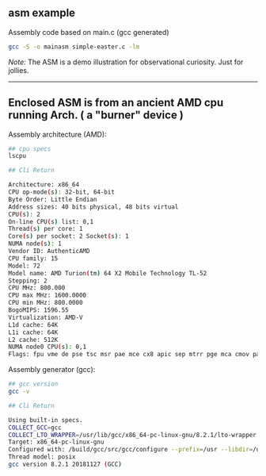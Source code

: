 ## asm example

Assembly code based on main.c (gcc generated)

```bash
gcc -S -o mainasm simple-easter.c -lm
```

*Note:* The ASM is a demo illustration for observational curiosity. Just for jollies.

---

## Enclosed ASM is from an ancient AMD cpu running Arch. ( a "burner" device )

Assembly architecture (AMD):

```bash
## cpu specs
lscpu

## Cli Return

Architecture: x86_64
CPU op-mode(s): 32-bit, 64-bit
Byte Order: Little Endian
Address sizes: 40 bits physical, 48 bits virtual
CPU(s): 2
On-line CPU(s) list: 0,1
Thread(s) per core: 1
Core(s) per socket: 2 Socket(s): 1
NUMA node(s): 1
Vendor ID: AuthenticAMD
CPU family: 15
Model: 72
Model name: AMD Turion(tm) 64 X2 Mobile Technology TL-52
Stepping: 2
CPU MHz: 800.000
CPU max MHz: 1600.0000
CPU min MHz: 800.0000
BogoMIPS: 1596.55
Virtualization: AMD-V
L1d cache: 64K
L1i cache: 64K
L2 cache: 512K
NUMA node0 CPU(s): 0,1
Flags: fpu vme de pse tsc msr pae mce cx8 apic sep mtrr pge mca cmov pat pse36 clflush mmx fxsr sse sse2 ht syscall nx mmxext fxsr_opt rdtscp lm 3dnowext 3dnow rep_good nopl cpuid extd_apicid pni cx16 lahf_lm cmp_legacy svm extapic cr8_legacy 3dnowprefetch vmmcall
```

Assembly generator (gcc):

```bash
## gcc version
gcc -v

## Cli Return

Using built-in specs.
COLLECT_GCC=gcc
COLLECT_LTO_WRAPPER=/usr/lib/gcc/x86_64-pc-linux-gnu/8.2.1/lto-wrapper
Target: x86_64-pc-linux-gnu
Configured with: /build/gcc/src/gcc/configure --prefix=/usr --libdir=/usr/lib --libexecdir=/usr/lib --mandir=/usr/share/man --infodir=/usr/share/info --with-bugurl=https://bugs.archlinux.org/ --enable-languages=c,c++,ada,fortran,go,lto,objc,obj-c++ --enable-shared --enable-threads=posix --enable-libmpx --with-system-zlib --with-isl --enable-__cxa_atexit --disable-libunwind-exceptions --enable-clocale=gnu --disable-libstdcxx-pch --disable-libssp --enable-gnu-unique-object --enable-linker-build-id --enable-lto --enable-plugin --enable-install-libiberty --with-linker-hash-style=gnu --enable-gnu-indirect-function --enable-multilib --disable-werror --enable-checking=release --enable-default-pie --enable-default-ssp --enable-cet=auto
Thread model: posix
gcc version 8.2.1 20181127 (GCC)

```
